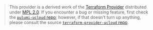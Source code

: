 > This provider is a derived work of the [Terraform Provider](https://github.com/terraform-providers/terraform-provider-ucloud)
> distributed under [MPL 2.0](https://www.mozilla.org/en-US/MPL/2.0/). If you encounter a bug or missing feature,
> first check the [`pulumi-ucloud` repo](/issues); however, if that doesn't turn up anything,
> please consult the source [`terraform-provider-ucloud` repo](https://github.com/terraform-providers/terraform-provider-ucloud/issues).
